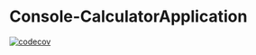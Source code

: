 # Console-CalculatorApplication
[![codecov](https://codecov.io/gh/DashaShabalina/Calculator/branch/main/graph/badge.svg?token=acefca5d-53b1-4a10-b52b-92c68507064a)](https://app.codecov.io/gh/DashaShabalina/Calculator)
